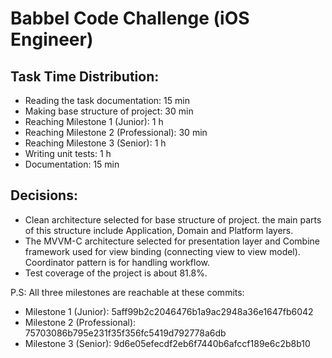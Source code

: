 # Babbel Code Challenge (iOS Engineer)


## Task Time Distribution:

* Reading the task documentation:      15 min
* Making base structure of project:    30 min
* Reaching Milestone 1 (Junior):       1 h 
* Reaching Milestone 2 (Professional): 30 min
* Reaching Milestone 3 (Senior):       1 h
* Writing unit tests:                  1 h
* Documentation:                       15 min


## Decisions:

* Clean architecture selected for base structure of project. the main parts of this structure include Application, Domain and Platform layers.
* The MVVM-C architecture selected for presentation layer and Combine framework used for view binding (connecting view to view model). Coordinator  pattern is for handling workflow.
* Test coverage of the project is about 81.8%.


P.S:
All three milestones are reachable at these commits:
* Milestone 1 (Junior): 5aff99b2c2046476b1a9ac2948a36e1647fb6042
* Milestone 2 (Professional): 75703086b795e231f35f356fc5419d792778a6db
* Milestone 3 (Senior): 9d6e05efecdf2eb6f7440b6afccf189e6c2b8b10
